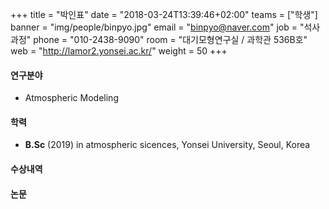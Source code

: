 +++
title = "박인표"
date = "2018-03-24T13:39:46+02:00"
teams = ["학생"]
banner = "img/people/binpyo.jpg"
email = "binpyo@naver.com"
job = "석사과정"
phone = "010-2438-9090"
room = "대기모형연구실 / 과학관 536B호"
web = "http://lamor2.yonsei.ac.kr/"
weight = 50
+++

#### 연구분야
+ Atmospheric Modeling

#### 학력
+ **B.Sc** (2019) in atmospheric sicences, Yonsei University, Seoul, Korea

#### 수상내역

#### 논문
